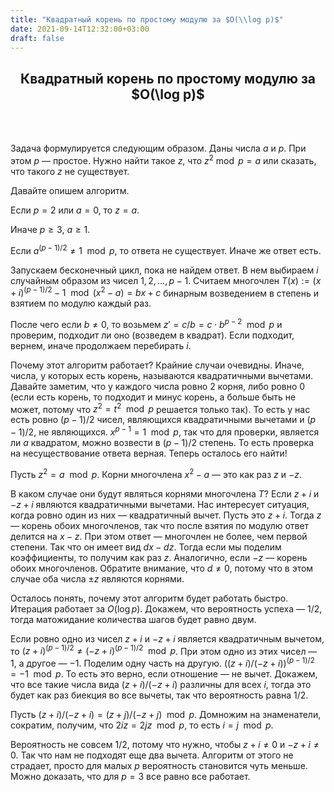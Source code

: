 ```yaml
---
title: "Квадратный корень по простому модулю за $O(\\log p)$"
date: 2021-09-14T12:32:00+03:00
draft: false
---
```


<center> <h2>Квадратный корень по простому модулю за $O(\log p)$</h2> </center>
<br/>
<br/>

Задача формулируется следующим образом.
Даны числа $a$ и $p$. При этом $p$ — простое. Нужно найти такое $z$, что $z^2 \bmod p = a$ или сказать, что такого $z$ не существует.

Давайте опишем алгоритм.

Если $p = 2$ или $a = 0$, то $z = a$.

Иначе $p \ge 3$, $a \ge 1$.

Если $a^{(p-1)/2} \neq 1 \mod p$,  то ответа не существует. Иначе же ответ есть.

Запускаем бесконечный цикл, пока не найдем ответ. В нем выбираем $i$ случайным образом из чисел $1, 2, \ldots, p - 1$. Считаем многочлен $T(x)  := (x+i)^{(p-1)/2} - 1 \mod (x^2 - a) = bx + c$ бинарным возведением в степень и взятием по модулю каждый раз.

После чего если $b \neq 0$, то возьмем $z' = c/b = c \cdot b^{p - 2} \mod p$ и проверим, подходит ли оно (возведем в квадрат). Если подходит, вернем, иначе продолжаем перебирать $i$.

Почему этот алгоритм работает?
Крайние случаи очевидны. Иначе, числа, у которых есть корень, называются квадратичными вычетами. Давайте заметим, что у каждого числа ровно $2$ корня, либо ровно $0$ (если есть корень, то подходит и минус корень, а больше быть не может, потому что $z^2 = t^2 \mod p$ решается только так). То есть у нас есть ровно $(p-1)/2$ чисел, являющихся квадратичными вычетами и $(p-1)/2$, не являющихся.
$x^{p-1} = 1 \mod p$, так что для проверки, является ли $a$ квадратом, можно возвести в $(p-1)/2$ степень. То есть проверка на несуществование ответа верная. Теперь осталось его найти!

Пусть $z^2 = a \mod p$.
Корни многочлена $x^2 - a$ — это как раз $z$ и $-z$.

В каком случае они будут являться корнями многочлена $T$? Если $z + i$ и $-z + i$ являются квадратичными вычетами. Нас интересует ситуация, когда ровно один из них — квадратичный вычет. Пусть это $z + i$. Тогда $z$ — корень обоих многочленов, так что после взятия по модулю ответ делится на $x - z$. При этом ответ — многочлен не более, чем первой степени. Так что он имеет вид $dx - dz$. Тогда если мы поделим коэффициенты, то получим как раз $z$. Аналогично, если $-z$ — корень обоих многочленов. Обратите внимание, что $d \neq 0$, потому что в этом случае оба числа $\pm z$ являются корнями.

Осталось понять, почему этот алгоритм будет работать быстро. Итерация работает за $O(\log p)$. Докажем, что вероятность успеха — $1/2$, тогда матожидание количества шагов будет равно двум.

Если ровно одно из чисел $z + i$ и $-z + i$ является квадратичным вычетом, то $(z + i)^{(p-1)/2} \neq (-z + i)^{(p-1)/2} \mod p$. При этом одно из этих чисел — $1$, а другое — $-1$.
Поделим одну часть на другую. $((z+i)/(-z+i))^{(p-1)/2} = -1 \mod p$. То есть это верно, если отношение — не вычет. Докажем, что все такие числа вида $(z+i)/(-z+i)$ различны для всех $i$, тогда это будет как раз биекция во все вычеты, так что вероятность равна $1/2$.

Пусть $(z +i)/(-z+i) = (z+j)/(-z+j) \mod p$. Домножим на знаменатели, сократим, получим, что $2iz = 2jz \mod p$, то есть $i = j \mod p$.

Вероятность не совсем $1/2$, потому что нужно, чтобы $z + i \neq 0$ и $-z + i \neq 0$. Так что нам не подходят еще два вычета. Алгоритм от этого не страдает, просто для малых $p$ вероятность становится чуть меньше. Можно доказать, что для $p = 3$ все равно все работает.

